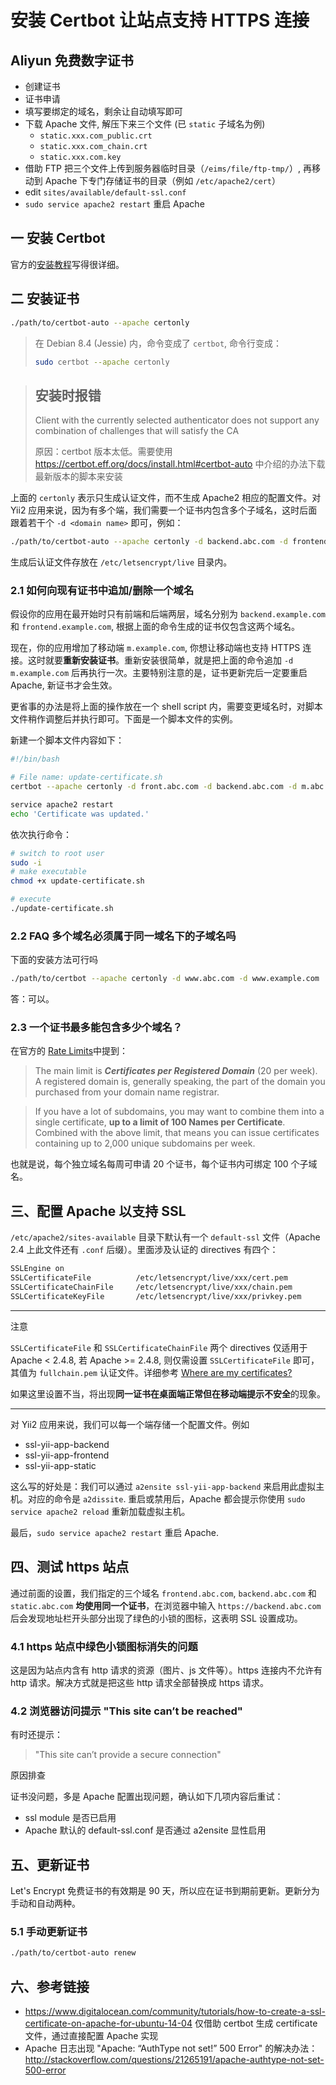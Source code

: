 # 安装 Certbot 让站点支持 HTTPS 连接

Aliyun 免费数字证书
---------------------------------------------------------------------------
- 创建证书
- 证书申请
- 填写要绑定的域名，剩余让自动填写即可
- 下载 Apache 文件, 解压下来三个文件 (已 `static` 子域名为例)
    - `static.xxx.com_public.crt`
    - `static.xxx.com_chain.crt`
    - `static.xxx.com.key`
- 借助 FTP 把三个文件上传到服务器临时目录（`/eims/file/ftp-tmp/`）, 再移动到 Apache 下专门存储证书的目录（例如 `/etc/apache2/cert`）
- edit `sites/available/default-ssl.conf`
- `sudo service apache2 restart` 重启 Apache

## 一 安装 Certbot

官方的[安装教程](https://certbot.eff.org/#debianjessie-apache)写得很详细。

## 二 安装证书

```bash
./path/to/certbot-auto --apache certonly
```

> 在 Debian 8.4 (Jessie) 内，命令变成了 `certbot`, 命令行变成：
> 
> ```bash
> sudo certbot --apache certonly
> ```

> ## 安装时报错
> 
> Client with the currently selected authenticator does not support any combination of challenges that will satisfy the CA
>
> 原因：certbot 版本太低。需要使用 https://certbot.eff.org/docs/install.html#certbot-auto 中介绍的办法下载最新版本的脚本来安装


上面的 `certonly` 表示只生成认证文件，而不生成 Apache2 相应的配置文件。对 Yii2 应用来说，因为有多个端，我们需要一个证书内包含多个子域名，这时后面跟着若干个 `-d <domain name>` 即可，例如：

```bash
./path/to/certbot-auto --apache certonly -d backend.abc.com -d frontend.abc.com
```

生成后认证文件存放在 `/etc/letsencrypt/live` 目录内。

### 2.1 如何向现有证书中追加/删除一个域名

假设你的应用在最开始时只有前端和后端两层，域名分别为 `backend.example.com` 和 `frontend.example.com`, 根据上面的命令生成的证书仅包含这两个域名。

现在，你的应用增加了移动端 `m.example.com`, 你想让移动端也支持 HTTPS 连接。这时就要**重新安装证书**。重新安装很简单，就是把上面的命令追加 `-d m.example.com` 后再执行一次。主要特别注意的是，证书更新完后一定要重启 Apache, 新证书才会生效。

更省事的办法是将上面的操作放在一个 shell script 内，需要变更域名时，对脚本文件稍作调整后并执行即可。下面是一个脚本文件的实例。

新建一个脚本文件内容如下：

```bash
#!/bin/bash

# File name: update-certificate.sh
certbot --apache certonly -d front.abc.com -d backend.abc.com -d m.abc.com -d m.example.com

service apache2 restart
echo 'Certificate was updated.'
```

依次执行命令：

```bash
# switch to root user
sudo -i
# make executable
chmod +x update-certificate.sh

# execute
./update-certificate.sh
```


### 2.2 FAQ 多个域名必须属于同一域名下的子域名吗

下面的安装方法可行吗

```bash
./path/to/certbot --apache certonly -d www.abc.com -d www.example.com
```

答：可以。

### 2.3 一个证书最多能包含多少个域名？

在官方的 [Rate Limits](https://letsencrypt.org/docs/rate-limits/)中提到：

> The main limit is _**Certificates per Registered Domain**_ (20 per week). A registered domain is, generally speaking, the part of the domain you purchased from your domain name registrar.

> If you have a lot of subdomains, you may want to combine them into a single certificate, **up to a limit of 100 Names per Certificate**. Combined with the above limit, that means you can issue certificates containing up to 2,000 unique subdomains per week.

也就是说，每个独立域名每周可申请 20 个证书，每个证书内可绑定 100 个子域名。

## 三、配置 Apache 以支持 SSL

`/etc/apache2/sites-available` 目录下默认有一个 `default-ssl` 文件（Apache 2.4 上此文件还有 `.conf` 后缀）。里面涉及认证的 directives 有四个：

```bash
SSLEngine on 
SSLCertificateFile          /etc/letsencrypt/live/xxx/cert.pem
SSLCertificateChainFile     /etc/letsencrypt/live/xxx/chain.pem
SSLCertificateKeyFile       /etc/letsencrypt/live/xxx/privkey.pem
```

----

注意

`SSLCertificateFile` 和 `SSLCertificateChainFile` 两个 directives 仅适用于 Apache < 2.4.8, 若 Apache >= 2.4.8, 则仅需设置 `SSLCertificateFile` 即可，其值为 `fullchain.pem` 认证文件。详细参考 [Where are my certificates?](http://letsencrypt.readthedocs.io/en/latest/using.html#where-are-my-certificates)

如果这里设置不当，将出现**同一证书在桌面端正常但在移动端提示不安全**的现象。

----

对 Yii2 应用来说，我们可以每一个端存储一个配置文件。例如

- ssl-yii-app-backend
- ssl-yii-app-frontend
- ssl-yii-app-static

这么写的好处是：我们可以通过 `a2ensite ssl-yii-app-backend` 来启用此虚拟主机。对应的命令是 `a2dissite`. 重启或禁用后，Apache 都会提示你使用 `sudo service apache2 reload` 重新加载虚拟主机。

最后，`sudo service apache2 restart` 重启 Apache.

## 四、测试 https 站点

通过前面的设置，我们指定的三个域名 `frontend.abc.com`, `backend.abc.com` 和 `static.abc.com` **均使用同一个证书**，在浏览器中输入 `https://backend.abc.com` 后会发现地址栏开头部分出现了绿色的小锁的图标，这表明 SSL 设置成功。

### 4.1 https 站点中绿色小锁图标消失的问题

这是因为站点内含有 http 请求的资源（图片、js 文件等）。https 连接内不允许有 http 请求。解决方式就是把这些 http 请求全部替换成 https 请求。

### 4.2 浏览器访问提示 "This site can’t be reached"

有时还提示：

> "This site can’t provide a secure connection"

原因排查

证书没问题，多是 Apache 配置出现问题，确认如下几项内容后重试：

- ssl module 是否已启用
- Apache 默认的 default-ssl.conf 是否通过 a2ensite 显性启用

## 五、更新证书

Let's Encrypt 免费证书的有效期是 90 天，所以应在证书到期前更新。更新分为手动和自动两种。

### 5.1 手动更新证书

```bash
./path/to/certbot-auto renew
```

## 六、参考链接

- https://www.digitalocean.com/community/tutorials/how-to-create-a-ssl-certificate-on-apache-for-ubuntu-14-04 仅借助 certbot 生成 certificate 文件，通过直接配置 Apache 实现
- Apache 日志出现 "Apache: “AuthType not set!” 500 Error" 的解决办法：http://stackoverflow.com/questions/21265191/apache-authtype-not-set-500-error
